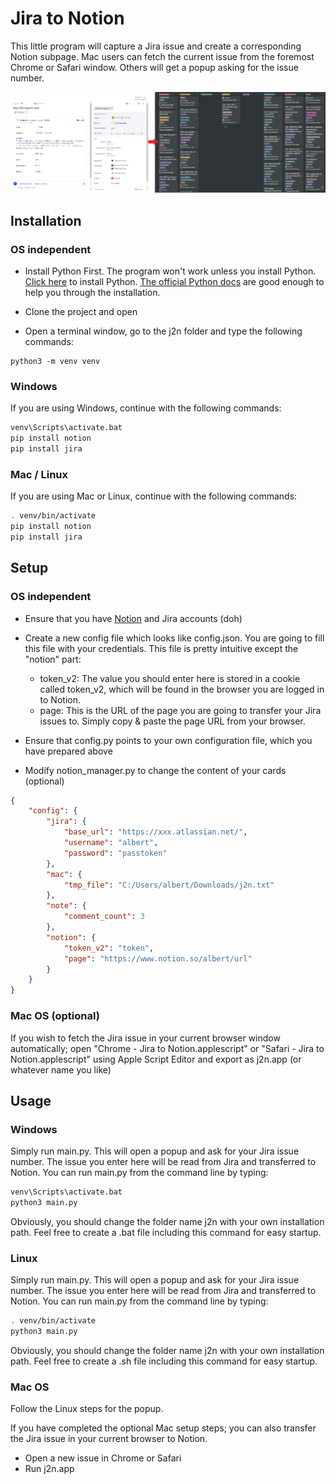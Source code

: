 # Jira to Notion

This little program will capture a Jira issue and create a corresponding Notion subpage. Mac users can fetch the current issue from the foremost Chrome or Safari window. Others will get a popup asking for the issue number.

![Screenshot](/screenshot.png?raw=true "Screenshot")

## Installation

### OS independent

* Install Python First. The program won't work unless you install Python.  [Click here](https://www.python.org/downloads/mac-osx/) to install Python. [The official Python docs](https://docs.python.org/3/using/mac.html) are good enough to help you through the installation.

* Clone the project and open

* Open a terminal window, go to the j2n folder and type the following commands:

```
python3 -m venv venv
```

### Windows

If you are using Windows, continue with the following commands:

``` bash
venv\Scripts\activate.bat
pip install notion
pip install jira
```

### Mac / Linux

If you are using Mac or Linux, continue with the following commands:

``` bash
. venv/bin/activate
pip install notion
pip install jira
```

## Setup

### OS independent

* Ensure that you have [Notion](www.notion.so) and Jira accounts (doh)

* Create a new config file which looks like config.json. You are going to fill this file with your credentials. This file is pretty intuitive except the "notion" part:
  * token_v2: The value you should enter here is stored in a cookie called token_v2, which will be found in the browser you are logged in to Notion.
  * page: This is the URL of the page you are going to transfer your Jira issues to. Simply copy & paste the page URL from your browser.

* Ensure that config.py points to your own configuration file, which you have prepared above

* Modify notion_manager.py to change the content of your cards (optional)

``` json
{
    "config": {
        "jira": {
            "base_url": "https://xxx.atlassian.net/",
            "username": "albert",
            "password": "passtoken"
        },
        "mac": {
            "tmp_file": "C:/Users/albert/Downloads/j2n.txt"
        },
        "note": {
            "comment_count": 3
        },
        "notion": {
            "token_v2": "token",
            "page": "https://www.notion.so/albert/url"
        }
    }
}
```

### Mac OS (optional)

If you wish to fetch the Jira issue in your current browser window automatically; open "Chrome - Jira to Notion.applescript" or "Safari - Jira to Notion.applescript" using Apple Script Editor and export as j2n.app (or whatever name you like)

## Usage

### Windows

Simply run main.py. This will open a popup and ask for your Jira issue number. The issue you enter here will be read from Jira and transferred to Notion. You can run main.py from the command line by typing:

``` bash
venv\Scripts\activate.bat
python3 main.py
```

Obviously, you should change the folder name j2n with your own installation path. Feel free to create a .bat file including this command for easy startup.

### Linux

Simply run main.py. This will open a popup and ask for your Jira issue number. The issue you enter here will be read from Jira and transferred to Notion. You can run main.py from the command line by typing:

``` bash
. venv/bin/activate
python3 main.py
```

Obviously, you should change the folder name j2n with your own installation path. Feel free to create a .sh file including this command for easy startup.

### Mac OS

Follow the Linux steps for the popup.

If you have completed the optional Mac setup steps; you can also transfer the Jira issue in your current browser to Notion.
* Open a new issue in Chrome or Safari
* Run j2n.app
